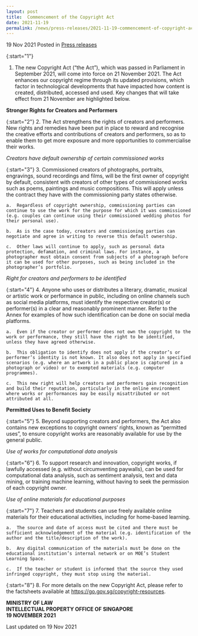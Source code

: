 ```yaml
---
layout: post
title:  Commencement of the Copyright Act
date: 2021-11-19
permalink: /news/press-releases/2021-11-19-commencement-of-copyright-act
---
```


19 Nov 2021 Posted in [Press releases](/news/press-releases)

{:start="1"}
1.	The new Copyright Act (“the Act”), which was passed in Parliament in September 2021, will come into force on 21 November 2021. The Act enhances our copyright regime through its updated provisions, which factor in technological developments that have impacted how content is created, distributed, accessed and used. Key changes that will take effect from 21 November are highlighted below. 

**Stronger Rights for Creators and Performers**

{:start="2"}
2.	The Act strengthens the rights of creators and performers. New rights and remedies have been put in place to reward and recognise the creative efforts and contributions of creators and performers, so as to enable them to get more exposure and more opportunities to commercialise their works. 

*Creators have default ownership of certain commissioned works*

{:start="3"}
3.	Commissioned creators of photographs, portraits, engravings, sound recordings and films, will be the first owner of copyright by default, consistent with creators of other types of commissioned works such as poems, paintings and music compositions. This will apply unless the contract they have with the commissioning party states otherwise.

    a.	Regardless of copyright ownership, commissioning parties can continue to use the work for the purpose for which it was commissioned (e.g. couples can continue using their commissioned wedding photos for their personal use). 

    b.	As is the case today, creators and commissioning parties can negotiate and agree in writing to reverse this default ownership. 

    c.	Other laws will continue to apply, such as personal data protection, defamation, and criminal laws. For instance, a photographer must obtain consent from subjects of a photograph before it can be used for other purposes, such as being included in the photographer’s portfolio. 

*Right for creators and performers to be identified*

{:start="4"}
4.	Anyone who uses or distributes a literary, dramatic, musical or artistic work or performance in public, including on online channels such as social media platforms, must identify the respective creator(s) or performer(s) in a clear and reasonably prominent manner.  Refer to the Annex for examples of how such identification can be done on social media platforms.

    a.	Even if the creator or performer does not own the copyright to the work or performance, they still have the right to be identified, unless they have agreed otherwise.

    b.	This obligation to identify does not apply if the creator’s or performer’s identity is not known. It also does not apply in specified scenarios (e.g. where an artwork in a public place is captured in a photograph or video) or to exempted materials (e.g. computer programmes).

    c.	This new right will help creators and performers gain recognition and build their reputation, particularly in the online environment where works or performances may be easily misattributed or not attributed at all.

**Permitted Uses to Benefit Society**

{:start="5"}
5.	Beyond supporting creators and performers, the Act also contains new exceptions to copyright owners’ rights, known as “permitted uses”, to ensure copyright works are reasonably available for use by the general public. 

*Use of works for computational data analysis*

{:start="6"}
6.	To support research and innovation, copyright works, if lawfully accessed (e.g. without circumventing paywalls), can be used for computational data analysis, such as sentiment analysis, text and data mining, or training machine learning, without having to seek the permission of each copyright owner. 

*Use of online materials for educational purposes*

{:start="7"}
7.	Teachers and students can use freely available online materials for their educational activities, including for home-based learning. 

    a.	The source and date of access must be cited and there must be sufficient acknowledgement of the material (e.g. identification of the author and the title/description of the work).

    b.	Any digital communication of the materials must be done on the educational institution’s internal network or on MOE’s Student Learning Space.

    c.	If the teacher or student is informed that the source they used infringed copyright, they must stop using the material.

{:start="8"}
8.	For more details on the new Copyright Act, please refer to the factsheets available at <a href="https://go.gov.sg/copyright-resources" target="new">https://go.gov.sg/copyright-resources</a>.

**MINISTRY OF LAW**<br>
**INTELLECTUAL PROPERTY OFFICE OF SINGAPORE**<br>
**19 NOVEMBER 2021** 

<p class="right-side-updated">Last updated on 19 Nov 2021</p>
